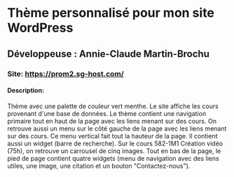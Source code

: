 # Thème personnalisé pour mon site WordPress

## Développeuse : Annie-Claude Martin-Brochu

### Site: https://prom2.sg-host.com/

#### Description:
Thème avec une palette de couleur vert menthe.
Le site affiche les cours provenant d'une base de données.
Le thème contient une navigation primaire tout en haut de la page avec les liens menant sur des cours.
On retrouve aussi un menu sur le côté gauche de la page avec les liens menant sur des cours. Ce menu vertical fait tout la hauteur de la page. Il contient aussi un widget (barre de recherche).
Sur le cours 582-1M1 Création vidéo (75h), on retrouve un carrousel de cinq images.
Tout en bas de la page, le pied de page contient quatre widgets (menu de navigation avec des liens utiles, une image, une citation et un bouton "Contactez-nous").
